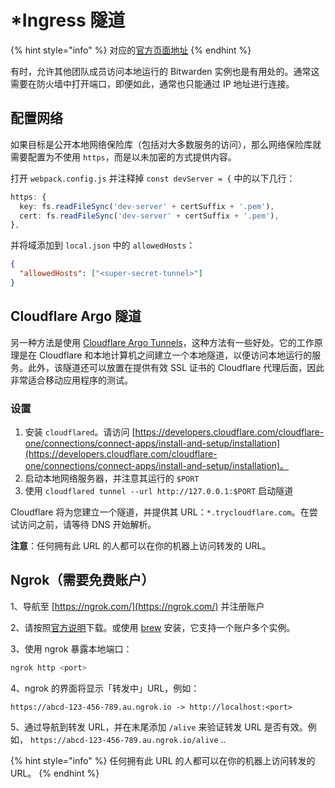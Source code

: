 # \*Ingress 隧道

{% hint style="info" %}
对应的[官方页面地址](https://contributing.bitwarden.com/getting-started/server/tunnel)
{% endhint %}

有时，允许其他团队成员访问本地运行的 Bitwarden 实例也是有用处的。通常这需要在防火墙中打开端口，即便如此，通常也只能通过 IP 地址进行连接。

## 配置网络 <a href="#configure-web" id="configure-web"></a>

如果目标是公开本地网络保险库（包括对大多数服务的访问），那么网络保险库就需要配置为不使用 `https`，而是以未加密的方式提供内容。

打开 `webpack.config.js` 并注释掉 `const devServer = {` 中的以下几行：

```typescript
https: {
  key: fs.readFileSync('dev-server' + certSuffix + '.pem'),
  cert: fs.readFileSync('dev-server' + certSuffix + '.pem'),
},
```

并将域添加到 `local.json` 中的 `allowedHosts`：

```json
{
  "allowedHosts": ["<super-secret-tunnel>"]
}
```

## Cloudflare Argo 隧道 <a href="#cloudflare-argo-tunnels" id="cloudflare-argo-tunnels"></a>

另一种方法是使用 [Cloudflare Argo Tunnels](https://www.cloudflare.com/products/tunnel/)，这种方法有一些好处。它的工作原理是在 Cloudflare 和本地计算机之间建立一个本地隧道，以便访问本地运行的服务。此外，该隧道还可以放置在提供有效 SSL 证书的 Cloudflare 代理后面，因此非常适合移动应用程序的测试。

### 设置 <a href="#setup" id="setup"></a>

1. 安装 `cloudflared`。请访问 [https://developers.cloudflare.com/cloudflare-one/connections/connect-apps/install-and-setup/installation](https://developers.cloudflare.com/cloudflare-one/connections/connect-apps/install-and-setup/installation)。
2. 启动本地网络服务器，并注意其运行的 `$PORT`
3. 使用 `cloudflared tunnel --url http://127.0.0.1:$PORT` 启动隧道

Cloudflare 将为您建立一个隧道，并提供其 URL：`*.trycloudflare.com`。在尝试访问之前，请等待 DNS 开始解析。

**注意**：任何拥有此 URL 的人都可以在你的机器上访问转发的 URL。

## Ngrok（需要免费账户） <a href="#ngrok-requires-a-free-account" id="ngrok-requires-a-free-account"></a>

1、导航至 [https://ngrok.com/](https://ngrok.com/) 并注册账户

2、请按照[官方说明](https://dashboard.ngrok.com/get-started/setup)下载。或使用 [brew](https://formulae.brew.sh/cask/ngrok) 安装，它支持一个账户多个实例。

3、使用 ngrok 暴露本地端口：

```bash
ngrok http <port>
```

4、ngrok 的界面将显示「转发中」URL，例如：

```
https://abcd-123-456-789.au.ngrok.io -> http://localhost:<port>
```

5、通过导航到转发 URL，并在末尾添加 `/alive` 来验证转发 URL 是否有效。例如， `https://abcd-123-456-789.au.ngrok.io/alive` ..

{% hint style="info" %}
任何拥有此 URL 的人都可以在你的机器上访问转发的 URL。
{% endhint %}
